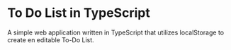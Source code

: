 # To Do List in TypeScript

A simple web application written in TypeScript that utilizes localStorage to create en editable To-Do List. 

